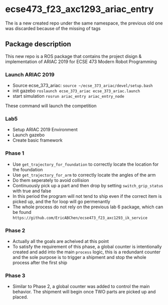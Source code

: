 # ecse473_f23_axc1293_ariac_entry
The is a new created repo under the same namespace, the previous old one was discarded because of the missing of tags

## Package description
This new repo is a ROS package that contains the project disign & implementation of ARIAC 2019 for ECSE 473 Modern Robot Programming

### Launch ARIAC 2019

- Source ecse_373_ariac: `source ~/ecse_373_ariac/devel/setup.bash`
- init gazebo `roslaunch ecse_373_ariac ecse_373_ariac.launch`
- start simulation `rosrun ariac_entry ariac_entry_node`

These command will launch the competition


### Lab5

- Setup ARIAC 2019 Environment
- Launch gazebo
- Create basic framework

### Phase 1

- Use `get_trajectory_for_foundation` to correctly locate the location for the foundation
- Use `get_trajectory_for_arm` to correctly locate the angles of the arm
- Do them seperately to avoid collision
- Continuously pick up a part and then drop by setting `switch_grip_status` with true and false
- In this period the program will not tend to ship even if the correct item is picked up, and the for loop will go permenantly
- The whole process do not rely on the previous lab 6 package, which can be found `https://github.com/EricABChen/ecse473_f23_axc1293_ik_service`


### Phase 2

- Actually all the goals are acheived at this point
- To satisfy the requirement of this phase, a global counter is intentionally created and add into the main `process` logic, this is a redundant counter and the sole purpose is to trigger a shipment and stop the whole process after the first ship


### Phase 3

- Similar to Phase 2, a global counter was added to control the main behavior. The shipment will begin once TWO parts are picked up and placed.
